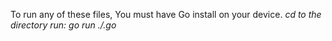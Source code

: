 To run any of these files,
You must have Go install on your device.
*cd to the directory*
*run: go run ./<fileName>.go*
